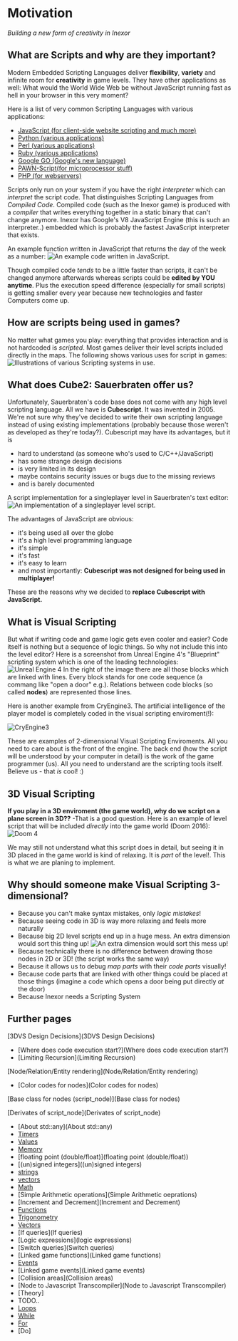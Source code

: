 # Motivation
*Building a new form of creativity in Inexor*
## What are Scripts and why are they important?
Modern Embedded Scripting Languages deliver **flexibility**, **variety** and infinite room for **creativity** in game levels. They have other applications as well: What would the World Wide Web be without JavaScript running fast as hell in your browser in this very moment?

Here is a list of very common Scripting Languages with various applications:
* [JavaScript (for client-side website scripting and much more)](http://www.w3schools.com/js/default.asp)
* [Python (various applications)](https://www.python.org/)
* [Perl (various applications)](https://www.perl.org/)
* [Ruby (various applications)](https://www.ruby-lang.org/)
* [Google GO (Google's new language)](https://golang.org/)
* [PAWN-Script(for microprocessor stuff)](http://www.compuphase.com/pawn/pawn.htm)
* [PHP (for webservers)](https://php.net)

Scripts only run on your system if you have the right *interpreter* which can *interpret* the script code.
That distinguishes Scripting Languages from *Compiled Code*. Compiled code (such as the Inexor game) is produced with a *compiler* that writes everything together in a static binary that can't change anymore.
Inexor has Google's V8 JavaScript Engine (this is such an interpreter..) embedded which is probably the fastest JavaScript interpreter that exists. 

An example function written in JavaScript that returns the day of the week as a number:
![An example code written in JavaScript.](https://raw.githubusercontent.com/inexor-game/visualisations/f18a79c5a5297cb963759af1e2dc34317a0b1b55/3D%20flowgraph/wiki/JS_example_1.jpg)

Though compiled code *tends* to be a little faster than scripts, it can't be changed anymore afterwards whereas scripts could be **edited by YOU anytime**. 
Plus the execution speed difference (especially for small scripts) is getting smaller every year because new technologies and faster Computers come up.

## How are scripts being used in games?
No matter what games you play: everything that provides interaction and is not hardcoded is *scripted*.
Most games deliver their level scripts included directly in the maps.
The following shows various uses for script in games:
![Illustrations of various Scripting systems in use.](https://raw.githubusercontent.com/inexor-game/visualisations/17dd68a0625130212d58828e573a1b60b169078e/3D%20flowgraph/wiki/script_examples_1.png)

## What does Cube2: Sauerbraten offer us?
Unfortunately, Sauerbraten's code base does not come with any high level scripting language.
All we have is **Cubescript**. It was invented in 2005. We're not sure why they've decided to write their own scripting language instead of using existing implementations (probably because those weren't as developed as they're today?).
Cubescript may have its advantages, but it is 

* hard to understand (as someone who's used to C/C++/JavaScript)
* has some strange design decisions
* is very limited in its design
* maybe contains security issues or bugs due to the missing reviews
* and is barely documented

A script implementation for a singleplayer level in Sauerbraten's text editor:
![An implementation of a singleplayer level script.](https://raw.githubusercontent.com/inexor-game/visualisations/master/3D%20flowgraph/images/example_for_scripting_1.jpg)

The advantages of JavaScript are obvious:

* it's being used all over the globe 
* it's a high level programming language
* it's simple
* it's fast
* it's easy to learn
* and most importantly: **Cubescript was not designed for being used in multiplayer!** 

These are the reasons why we decided to **replace Cubescript with JavaScript.**

## What is Visual Scripting
But what if writing code and game logic gets even cooler and easier?
Code itself is nothing but a sequence of logic things. So why not include this into the level editor?
Here is a screenshot from Unreal Engine 4's "Blueprint" scripting system which is one of the leading technologies:
![Unreal Engine 4](https://raw.githubusercontent.com/inexor-game/visualisations/88345fe629936036a6469ffa628fed7d2e12e65c/3D%20flowgraph/wiki/visual_scripting_in_unreal_4.jpg)
In the right of the image there are all those blocks which are linked with lines. Every block stands for one code sequence (a commang like "open a door" e.g.). Relations between code blocks (so called **nodes**) are represented those lines.

Here is another example from CryEngine3. The artificial intelligence of the player model is completely coded in the visual scripting enviroment(!):

![CryEngine3](https://raw.githubusercontent.com/inexor-game/visualisations/88345fe629936036a6469ffa628fed7d2e12e65c/3D%20flowgraph/wiki/visual_scripting_in_cryengine_3.jpg)

These are examples of 2-dimensional Visual Scripting Enviroments. All you need to care about is the front of the engine. The back end (how the script will be understood by your computer in detail) is the work of the game programmer (us). All you need to understand are the scripting tools itself. Believe us - that *is* cool! :)

## 3D Visual Scripting
**If you play in a 3D enviroment (the game world), why do we script on a plane screen in 3D??**
-That is a good question. Here is an example of level script that will be included *directly* into the game world (Doom 2016):
![Doom 4](https://raw.githubusercontent.com/inexor-game/visualisations/88345fe629936036a6469ffa628fed7d2e12e65c/3D%20flowgraph/wiki/visual_scripting_in_doom_4.jpg)

We may still not understand what this script does in detail, but seeing it in 3D placed in the game world is kind of relaxing. It is *part* of the level!. This is what we are planing to implement.

## Why should someone make Visual Scripting 3-dimensional?
* Because you can't make syntax mistakes, only *logic mistakes*!
* Because seeing code in 3D is way more relaxing and feels more naturally
* Because big 2D level scripts end up in a huge mess. An extra dimension would sort this thing up!
![An extra dimension would sort this mess up!](https://raw.githubusercontent.com/inexor-game/visualisations/66376b02eeddd0fb53bbcec60194044f2c00aa6d/3D%20flowgraph/wiki/hugemess.jpg)
* Because technically there is no difference between drawing those nodes in 2D or 3D! (the script works the same way)
* Because it allows us to debug *map parts* with their *code parts* visually!
* Because code parts that are linked with other things could be placed at those things (imagine a code which opens a door being put directly *at* the door)
* Because Inexor needs a Scripting System

## Further pages
[3DVS Design Decisions](3DVS Design Decisions)
* [Where does code execution start?](Where does code execution start?)
* [Limiting Recursion](Limiting Recursion)

[Node/Relation/Entity rendering](Node/Relation/Entity rendering)
* [Color codes for nodes](Color codes for nodes)

[Base class for nodes (script_node)](Base class for nodes)

[Derivates of script_node](Derivates of script_node)
* [About std::any](About std::any)
* [Timers](Timers)
* [Values](Values)
* [Memory](Memory)
 * [floating point (double/float)](floating point (double/float))
 * [(un)signed integers]((un)signed integers)
 * [strings](strings)
 * [vectors](vectors)
* [Math](Math)
 * [Simple Arithmetic operations](Simple Arithmetic oeprations)
  * [Increment and Decrement](Increment and Decrement)
 * [Functions](Functions)
 * [Trigonometry](Trigonometry)
 * [Vectors](Vectors)
* [If queries](If queries)
 * [Logic expressions](logic expressions)
 * [Switch queries](Switch queries)
* [Linked game functions](Linked game functions)
* [Events](Events)
 * [Linked game events](Linked game events)
 * [Collision areas](Collision areas)
* [Node to Javascript Transcompiler](Node to Javascript Transcompiler)
 * [Theory]
 * TODO..
* [Loops](Loops)
 * [While](While)
 * [For](For)
 * [Do]